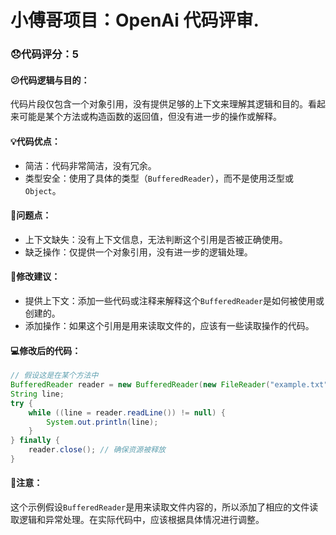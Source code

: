 # 小傅哥项目：OpenAi 代码评审.
### 😞代码评分：5
#### 😕代码逻辑与目的：
代码片段仅包含一个对象引用，没有提供足够的上下文来理解其逻辑和目的。看起来可能是某个方法或构造函数的返回值，但没有进一步的操作或解释。

#### 💡代码优点：
- 简洁：代码非常简洁，没有冗余。
- 类型安全：使用了具体的类型（`BufferedReader`），而不是使用泛型或`Object`。

#### 🤔问题点：
- 上下文缺失：没有上下文信息，无法判断这个引用是否被正确使用。
- 缺乏操作：仅提供一个对象引用，没有进一步的逻辑处理。

#### 🎯修改建议：
- 提供上下文：添加一些代码或注释来解释这个`BufferedReader`是如何被使用或创建的。
- 添加操作：如果这个引用是用来读取文件的，应该有一些读取操作的代码。

#### 💻修改后的代码：
```java
// 假设这是在某个方法中
BufferedReader reader = new BufferedReader(new FileReader("example.txt"));
String line;
try {
    while ((line = reader.readLine()) != null) {
        System.out.println(line);
    }
} finally {
    reader.close(); // 确保资源被释放
}
```

#### 🌟注意：
这个示例假设`BufferedReader`是用来读取文件内容的，所以添加了相应的文件读取逻辑和异常处理。在实际代码中，应该根据具体情况进行调整。